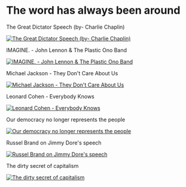 # The word has always been around

The Great Dictator Speech (by- Charlie Chaplin)

[![The Great Dictator Speech (by- Charlie Chaplin)](http://img.youtube.com/vi/-HA8kSdsf_M/0.jpg)](https://www.youtube.com/watch?v=-HA8kSdsf_M)


IMAGINE. - John Lennon & The Plastic Ono Band

[![IMAGINE. - John Lennon & The Plastic Ono Band](http://img.youtube.com/vi/YkgkThdzX-8/0.jpg)](https://www.youtube.com/watch?v=YkgkThdzX-8)


Michael Jackson - They Don't Care About Us

[![Michael Jackson - They Don't Care About Us](http://img.youtube.com/vi/t1pqi8vjTLY/0.jpg)](https://www.youtube.com/watch?v=t1pqi8vjTLY)


Leonard Cohen - Everybody Knows

[![Leonard Cohen - Everybody Knows](http://img.youtube.com/vi/8IfmiKnZi3E/0.jpg)](https://www.youtube.com/watch?v=8IfmiKnZi3E)


Our democracy no longer represents the people

[![Our democracy no longer represents the people](http://img.youtube.com/vi/PJy8vTu66tE/0.jpg)](https://www.youtube.com/watch?v=PJy8vTu66tE)


Russel Brand on Jimmy Dore's speech

[![Russel Brand on Jimmy Dore's speech](http://img.youtube.com/vi/EeeyDaBxVN8/0.jpg)](https://www.youtube.com/watch?v=EeeyDaBxVN8)


The dirty secret of capitalism

[![The dirty secret of capitalism](http://img.youtube.com/vi/th3KE_H27bs/0.jpg)](https://www.youtube.com/watch?v=th3KE_H27bs)
